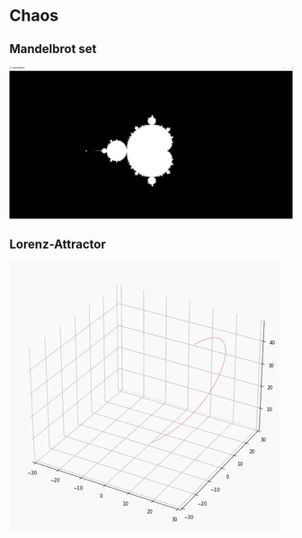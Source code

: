 # Chaos

## Mandelbrot set
<img src="./images/img.png">

## Lorenz-Attractor
<img src="././images/lorenz_attractor.gif">

